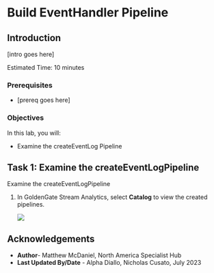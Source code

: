 # Build EventHandler Pipeline

## Introduction

[intro goes here]

Estimated Time: 10 minutes

### Prerequisites

- [prereq goes here]


### Objectives

In this lab, you will:

- Examine the createEventLog Pipeline

## Task 1: Examine the createEventLogPipeline
Examine the createEventLogPipeline

1. In GoldenGate Stream Analytics, select **Catalog** to view the created pipelines.

    ![](images/access-terminal.png)



## Acknowledgements

- **Author**- Matthew McDaniel, North America Specialist Hub
- **Last Updated By/Date** - Alpha Diallo, Nicholas Cusato, July 2023
